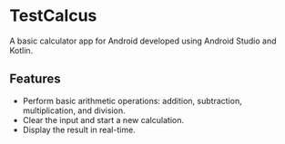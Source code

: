 # TestCalcus
A basic calculator app for Android developed using Android Studio and Kotlin.

## Features

- Perform basic arithmetic operations: addition, subtraction, multiplication, and division.
- Clear the input and start a new calculation.
- Display the result in real-time.
